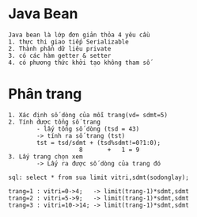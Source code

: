 # Java Bean
	Java bean là lớp đơn giản thỏa 4 yêu cầu
	1. thực thi giao tiếp Serializable
	2. Thành phần dữ liêu private 
	3. có các hàm getter & setter
	4. có phương thức khởi tạo không tham số

	
# Phân trang
	1. Xác định số dòng của mỗi trang(vd= sdmt=5)
	2. Tính được tổng số trang
			- lấy tống số dòng (tsd = 43)
			-> tính ra số trang (tst)
			tst = tsd/sdmt + (tsd%sdmt!=0?1:0);
						8		+	1 = 9
	3. Lấy trang chọn xem 
			-> Lấy ra được số dòng của trang đó
	
	sql: select * from sua limit vitri,sdmt(sodonglay);	
	
	trang=1 : vitri=0->4; 	-> limit(trang-1)*sdmt,sdmt
	trang=2 : vitri=5->9; 	-> limit(trang-1)*sdmt,sdmt
	trang=3 : vitri=10->14; -> limit(trang-1)*sdmt,sdmt
	